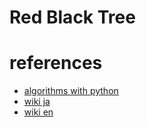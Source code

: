 # Red Black Tree



# references 

- [algorithms with python](http://www.nct9.ne.jp/m_hiroi/light/pyalgo16.html)
- [wiki ja](https://ja.wikipedia.org/wiki/%E8%B5%A4%E9%BB%92%E6%9C%A8)
- [wiki en](https://en.wikipedia.org/wiki/Red%E2%80%93black_tree)
